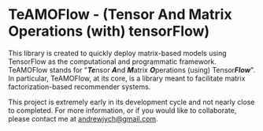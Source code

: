 # TeAMOFlow - (Tensor And Matrix Operations (with) tensorFlow)

This library is created to quickly deploy matrix-based models using TensorFlow as the computational and programmatic framework. TeAMOFlow stands for "***Te***nsor ***A***nd ***M***atrix ***O***perations (using) Tensor***Flow***". In particular, TeAMOFlow, at its core, is a library meant to facilitate matrix factorization-based recommender systems. 

This project is extremely early in its development cycle and not nearly close to completed. For more information, or if you would like to collaborate, please contact me at andrewjych@gmail.com.
